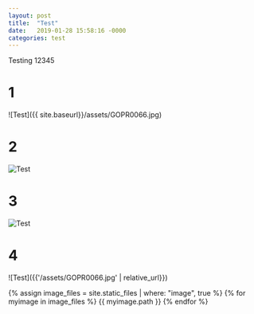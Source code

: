 ```yaml
---
layout: post
title:  "Test"
date:   2019-01-28 15:58:16 -0000
categories: test
---
```

Testing 12345

# 1
![Test]({{ site.baseurl}}/assets/GOPR0066.jpg)
# 2
![Test](/assets/GOPR0066.jpg)
# 3
![Test]('/assets/GOPR0066.jpg')
# 4
![Test]({{'/assets/GOPR0066.jpg' | relative_url}})

{% assign image_files = site.static_files | where: "image", true %}
{% for myimage in image_files %}
  {{ myimage.path }}
{% endfor %}

